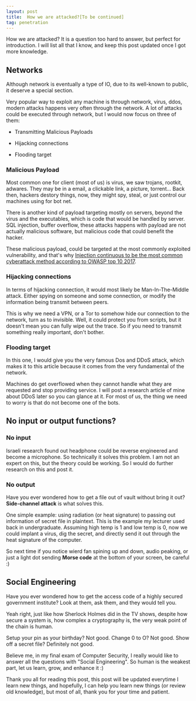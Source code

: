 ```yaml
---
layout:	post
title:	How we are attacked?[To be continued]
tag: penetration
---
```


How we are attacked? It is a question too hard to answer, but perfect for introduction. I will list all that I know, and keep this post updated once I got more knowledge.

## Networks

Although network is eventually a type of IO, due to its well-known to public, it deserve a special section.

Very popular way to exploit any machine is through network, virus, ddos, modern attacks happens very often through the network. A lot of attacks could be executed through network, but I would now focus on three of them:

* Transmitting Malicious Payloads

* Hijacking connections

* Flooding target

### Malicious Payload

Most common one for client (most of us) is virus, we saw trojans, rootkit, adwares. They may be in a email, a clickable link, a picture, torrent... Back then, hackers destory things, now, they might spy, steal, or just control our machines using for bot net.

There is another kind of payload targeting mostly on servers, beyond the virus and the executables, which is code that would be handled by server. SQL injection, buffer overflow, these attacks happens with payload are not actually malicious software, but malicious code that could benefit the hacker.

These malicious payload, could be targeted at the most commonly exploited vulnerability, and that's why [Injection continuous to be the most common cyberattack method according to OWASP top 10 2017](https://www.owasp.org/index.php/Category:OWASP_Top_Ten_Project).

### Hijacking connections

In terms of hijacking connection, it would most likely be Man-In-The-Middle attack. Either spying on someone and some connection, or modify the information being transmit between peers.

This is why we need a VPN, or a Tor to somehow hide our connection to the network, turn as to invisible. Well, it could protect you from scripts, but it doesn't mean you can fully wipe out the trace. So if you need to transmit something really important, don't bother.

### Flooding target

In this one, I would give you the very famous Dos and DDoS attack, which makes it to this article because it comes from the very fundamental of the network. 

Machines do get overflowed when they cannot handle what they are requested and stop providing service. I will post a research article of mine about DDoS later so you can glance at it. For most of us, the thing we need to worry is that do not become one of the bots.

## No input or output functions?

### No input

Israeli research found out headphone could be reverse engineered and become a microphone. So technically it solves this problem. I am not an expert on this, but the theory could be working. So I would do further research on this and post it.

### No output

Have you ever wondered how to get a file out of vault without bring it out? **Side-channel attack** is what solves this.

One simple example: using radiation (or heat signature) to passing out information of secret file in plaintext. This is the example my lecturer used back in undergraduate. Assuming high temp is 1 and low temp is 0, now we could implant a virus, dig the secret, and directly send it out through the heat signature of the computer.

So next time if you notice wierd fan spining up and down, audio peaking, or just a light dot sending **Morse code** at the bottom of your screen, be careful :)

## Social Engineering

Have you ever wondered how to get the access code of a highly secured government institute? Look at them, ask them, and they would tell you.

Yeah right, just like how Sherlock Holmes did in the TV shows, despite how secure a system is, how complex a cryptography is, the very weak point of the chain is human.

Setup your pin as your birthday? Not good. Change 0 to O? Not good. Show off a secret file? Definitely not good.

Believe me, in my final exam of Computer Security, I really would like to answer all the questions with "Social Engineering". So human is the weakest part, let us learn, grow, and enhance it :)

Thank you all for reading this post, this post will be updated everytime I learn new things, and hopefully, I can help you learn new things (or review old knowledge), but most of all, thank you for your time and patient.